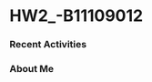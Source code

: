 # HW2_-B11109012

### Recent Activities
<!--START_SECTION:activity-->
<!--END_section:activity-->

### About Me
<!--MYLINKS:START -->
<!--MYLINKS:END -->
